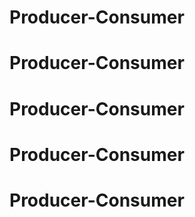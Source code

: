 # Producer-Consumer
# Producer-Consumer
# Producer-Consumer
# Producer-Consumer
# Producer-Consumer
